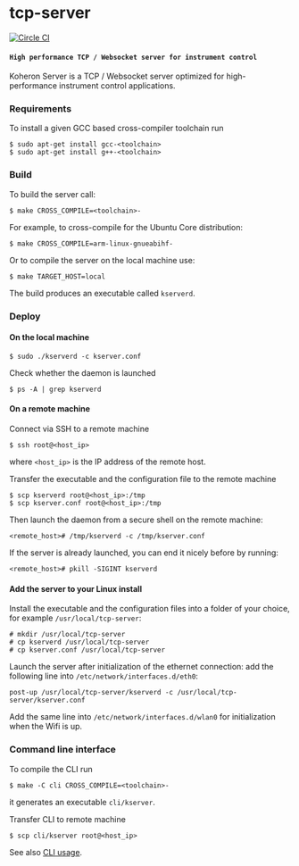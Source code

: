 # tcp-server

[![Circle CI](https://circleci.com/gh/Koheron/tcp-server.svg?style=shield)](https://circleci.com/gh/Koheron/tcp-server)

#### `High performance TCP / Websocket server for instrument control`

Koheron Server is a TCP / Websocket server optimized for high-performance instrument control applications.

### Requirements

To install a given GCC based cross-compiler toolchain run
```
$ sudo apt-get install gcc-<toolchain>
$ sudo apt-get install g++-<toolchain>
```

### Build

To build the server call:
```
$ make CROSS_COMPILE=<toolchain>-
```

For example, to cross-compile for the Ubuntu Core distribution: 
```
$ make CROSS_COMPILE=arm-linux-gnueabihf-
```

Or to compile the server on the local machine use:
```
$ make TARGET_HOST=local
```

The build produces an executable called `kserverd`.

### Deploy

#### On the local machine

```
$ sudo ./kserverd -c kserver.conf
```

Check whether the daemon is launched

```
$ ps -A | grep kserverd
```

#### On a remote machine

Connect via SSH to a remote machine
```
$ ssh root@<host_ip>
```
where `<host_ip>` is the IP address of the remote host.

Transfer the executable and the configuration file to the remote machine
```
$ scp kserverd root@<host_ip>:/tmp
$ scp kserver.conf root@<host_ip>:/tmp
```

Then launch the daemon from a secure shell on the remote machine:
```
<remote_host># /tmp/kserverd -c /tmp/kserver.conf
```

If the server is already launched, you can end it nicely before by running:
```
<remote_host># pkill -SIGINT kserverd
```

#### Add the server to your Linux install

Install the executable and the configuration files into a folder of your choice, for example `/usr/local/tcp-server`:
```
# mkdir /usr/local/tcp-server
# cp kserverd /usr/local/tcp-server
# cp kserver.conf /usr/local/tcp-server
```

Launch the server after initialization of the ethernet connection: add the following line into `/etc/network/interfaces.d/eth0`:
```
post-up /usr/local/tcp-server/kserverd -c /usr/local/tcp-server/kserver.conf
```

Add the same line into `/etc/network/interfaces.d/wlan0` for initialization when the Wifi is up.

### Command line interface

To compile the CLI run
```
$ make -C cli CROSS_COMPILE=<toolchain>-
```
it generates an executable `cli/kserver`.

Transfer CLI to remote machine 
```
$ scp cli/kserver root@<host_ip>
```

See also [CLI usage](doc/command_line_interface.md).
